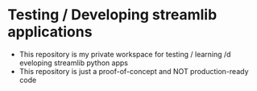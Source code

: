 # Testing / Developing streamlib applications
- This repository is my private workspace for testing / learning /d eveloping streamlib python apps
- This repository is just a proof-of-concept and NOT production-ready code
